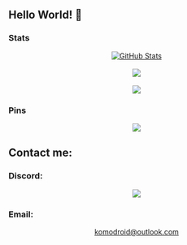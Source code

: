 ## Hello World! 👋

### Stats
  <div align="center">
    <a href="https://github.com/GatoVuelta">
      <img align="center" src="https://github-readme-stats.vercel.app/api?username=GatoVuelta&show_icons=true&line_height=27&count_private=true&title_color=ffffff&text_color=c9cacc&icon_color=2bbc8a&bg_color=1d1f21&hide=stars&custom_title=GitHub%20Stats" alt="GitHub Stats" />
    </a>
    <br><br>  
    <a href="https://github.com/GatoVuelta">
    <img align="center" src="https://activity-graph.herokuapp.com/graph?username=GatoVuelta&bg_color=1d1f21&color=ffffff&line=2bbc8a&point=ffffff&area_color=0f172a&area=true&hide_border=true&custom_title=GitHub%20Commits%20Graph" />
    </a>
    <br><br>
    <a href="https://github.com/GatoVuelta">
      <img align="center" src="https://github-readme-stats.vercel.app/api/top-langs/?username=GatoVuelta&hide=html,css&title_color=ffffff&text_color=c9cacc&icon_color=2bbc8a&bg_color=1d1f21&langs_count=3" />
    </a>
  </div>

### Pins
  <div align="center">
    <a href="https://github.com/GatoVuelta/FOSSBilling">
      <img align="center" src="https://github-readme-stats.vercel.app/api/pin/?username=GatoVuelta&repo=FOSSBilling&title_color=ffffff&text_color=c9cacc&icon_color=2bbc8a&bg_color=1d1f21" />
    </a>
  </div>

## Contact me:
  ### Discord:
  <div align="center">
    <a href="https://discord.com/users/790614903622729818">
      <img align="center" src="https://lanyard.cnrad.dev/api/790614903622729818" />
    </a>
  </div>
  
  ### Email:
  <div align="center">
    <a href="mailto:komodroid@outlook.com">
      komodroid@outlook.com
    </a>
  </div>